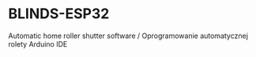 # BLINDS-ESP32
Automatic home roller shutter software / Oprogramowanie automatycznej rolety Arduino IDE
